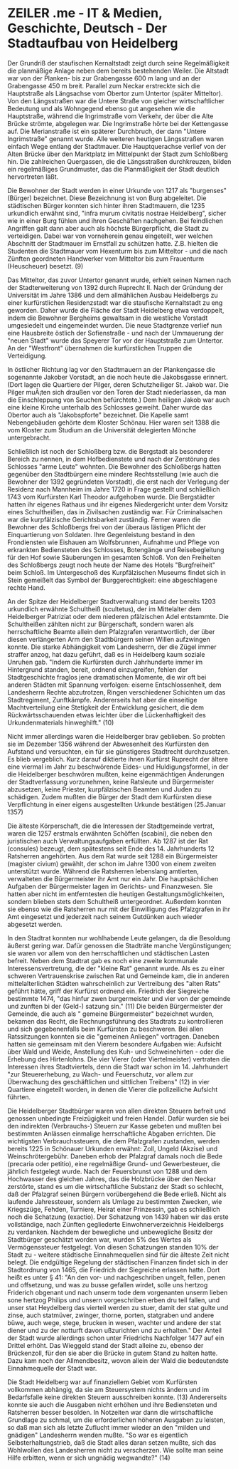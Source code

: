 # ZEILER .me - IT & Medien, Geschichte, Deutsch - Der Stadtaufbau von Heidelberg

Der Grundriß der staufischen Kernaltstadt zeigt durch seine Regelmäßigkeit die planmäßige Anlage neben dem bereits bestehenden Weiler. Die Altstadt war von der Planken- bis zur Grabengasse 600 m lang und an der Grabengasse 450 m breit. Parallel zum Neckar erstreckte sich die Hauptstraße als Längsachse vom Obertor zum Untertor (später Mitteltor). Von den Längsstraßen war die Untere Straße von gleicher wirtschaftlicher Bedeutung und als Wohngegend ebenso gut angesehen wie die Hauptstraße, während die Ingrimstraße vom Verkehr, der über die Alte Brücke strömte, abgelegen war. Die Ingrimstraße hörte bei der Kettengasse auf. Die Merianstraße ist ein späterer Durchbruch, der dann "Untere Ingrimstraße" genannt wurde. Alle weiteren heutigen Längsstraßen waren einfach Wege entlang der Stadtmauer. Die Hauptquerachse verlief von der Alten Brücke über den Marktplatz im Mittelpunkt der Stadt zum Schloßberg hin. Die zahlreichen Quergassen, die die Längsstraßen durchkreuzen, bilden ein regelmäßiges Grundmuster, das die Planmäßigkeit der Stadt deutlich hervortreten läßt.

Die Bewohner der Stadt werden in einer Urkunde von 1217 als "burgenses" (Bürger) bezeichnet. Diese Bezeichnung ist von Burg abgeleitet. Die städtischen Bürger konnten sich hinter ihren Stadtmauern, die 1235 urkundlich erwähnt sind, "infra murum civitatis nostrae Heidelberg", sicher wie in einer Burg fühlen und ihren Geschäften nachgehen. Bei feindlichen Angriffen galt dann aber auch als höchste Bürgerpflicht, die Stadt zu verteidigen. Dabei war von vorneherein genau eingeteilt, wer welchen Abschnitt der Stadtmauer im Ernstfall zu schützen hatte. Z.B. hielten die Studenten die Stadtmauer vom Hexenturm bis zum Mitteltor - und die nach Zünften geordneten Handwerker vom Mitteltor bis zum Frauenturm (Heuscheuer) besetzt. (9)

Das Mitteltor, das zuvor Untertor genannt wurde, erhielt seinen Namen nach der Stadterweiterung von 1392 durch Ruprecht II. Nach der Gründung der Universität im Jahre 1386 und dem allmählichen Ausbau Heidelbergs zu einer kurfürstlichen Residenzstadt war die staufische Kernaltstadt zu eng geworden. Daher wurde die Fläche der Stadt Heidelberg etwa verdoppelt, indem die Bewohner Bergheims gewaltsam in die westliche Vorstadt umgesiedelt und eingemeindet wurden. Die neue Stadtgrenze verlief nun eine Hausbreite östlich der Sofienstraße - und nach der Ummauerung der "neuen Stadt" wurde das Speyerer Tor vor der Hauptstraße zum Untertor. An der "Westfront" übernahmen die kurfürstlichen Truppen die Verteidigung.

In östlicher Richtung lag vor den Stadtmauern an der Plankengasse die sogenannte Jakober Vorstadt, an die noch heute die Jakobsgasse erinnert. (Dort lagen die Quartiere der Pilger, deren Schutzheiliger St. Jakob war. Die Pilger muÃ¡ten sich draußen vor den Toren der Stadt niederlassen, da man die Einschleppung von Seuchen befürchtete.) Dem heiligen Jakob war auch eine kleine Kirche unterhalb des Schlosses geweiht. Daher wurde das Obertor auch als "Jakobspforte" bezeichnet. Die Kapelle samt Nebengebäuden gehörte dem Kloster Schönau. Hier waren seit 1388 die vom Kloster zum Studium an die Universität delegierten Mönche untergebracht.

Schließlich ist noch der Schloßberg bzw. die Bergstadt als besonderer Bereich zu nennen, in dem Hofbedienstete und nach der Zerstörung des Schlosses "arme Leute" wohnten. Die Bewohner des Schloßbergs hatten gegenüber den Stadtbürgern eine mindere Rechtsstellung (wie auch die Bewohner der 1392 gegründeten Vorstadt), die erst nach der Verlegung der Residenz nach Mannheim im Jahre 1720 in Frage gestellt und schließlich 1743 vom Kurfürsten Karl Theodor aufgehoben wurde. Die Bergstädter hatten ihr eigenes Rathaus und ihr eigenes Niedergericht unter dem Vorsitz eines Schultheißen, das in Zivilsachen zuständig war. Für Criminalsachen war die kurpfälzische Gerichtsbarkeit zuständig. Ferner waren die Bewohner des Schloßbergs frei von der überaus lästigen Pflicht der Einquartierung von Soldaten. Ihre Gegenleistung bestand in den Frondiensten wie Eishauen am Wolfsbrunnen, Aufnahme und Pflege von erkrankten Bediensteten des Schlosses, Botengänge und Reisebegleitung für den Hof sowie Säuberungen im gesamten Schloß. Von den Freiheiten des Schloßbergs zeugt noch heute der Name des Hotels "Burgfreiheit" beim Schloß. Im Untergeschoß des Kurpfälzischen Museums findet sich in Stein gemeißelt das Symbol der Burggerechtigkeit: eine abgeschlagene rechte Hand.

An der Spitze der Heidelberger Stadtverwaltung stand der bereits 1203 urkundlich erwähnte Schultheiß (scultetus), der im Mittelalter dem Heidelberger Patriziat oder dem niederen pfälzischen Adel entstammte. Die Schultheißen zählten nicht zur Bürgerschaft, sondern waren als herrschaftliche Beamte allein dem Pfalzgrafen verantwortlich, der über diesen verlängerten Arm den Stadtbürgern seinen Willen aufzwingen konnte. Die starke Abhängigkeit vom Landesherrn, der die Zügel immer straffer anzog, hat dazu geführt, daß es in Heidelberg kaum soziale Unruhen gab. "Indem die Kurfürsten durch Jahrhunderte immer im Hintergrund standen, bereit, ordnend einzugreifen, fehlen der Stadtgeschichte fraglos jene dramatischen Momente, die wir oft bei anderen Städten mit Spannung verfolgen: eiserne Entschlossenheit, dem Landesherrn Rechte abzutrotzen, Ringen verschiedener Schichten um das Stadtregiment, Zunftkämpfe. Andererseits hat aber die einseitige Machtverteilung eine Stetigkeit der Entwicklung gesichert, die dem Rückwärtsschauenden etwas leichter über die Lückenhaftigkeit des Urkundenmaterials hinweghilft." (10)

Nicht immer allerdings waren die Heidelberger brav geblieben. So probten sie im Dezember 1356 während der Abwesenheit des Kurfürsten den Aufstand und versuchten, ein für sie günstigeres Stadtrecht durchzusetzen. Es blieb vergeblich. Kurz darauf diktierte ihnen Kurfürst Ruprecht der ältere eine viermal im Jahr zu beschwörende Eides- und Huldigungsformel, in der die Heidelberger beschwören mußten, keine eigenmächtigen Änderungen der Stadtverfassung vorzunehmen, keine Ratsleute und Bürgermeister abzusetzen, keine Priester, kurpfälzischen Beamten und Juden zu schädigen. Zudem mußten die Bürger der Stadt dem Kurfürsten diese Verpflichtung in einer eigens ausgestellten Urkunde bestätigen (25.Januar 1357)

Die älteste Körperschaft, die die Interessen der Stadtgemeinde vertrat, waren die 1257 erstmals erwähnten Schöffen (scabini), die neben den juristischen auch Verwaltungsaufgaben erfüllten. Ab 1287 ist der Rat (consules) bezeugt, dem spätestens seit Ende des 14. Jahrhunderts 12 Ratsherren angehörten. Aus dem Rat wurde seit 1288 ein Bürgermeister (magister civium) gewählt, der schon im Jahre 1300 von einem zweiten unterstützt wurde. Während die Ratsherren lebenslang amtierten, verwalteten die Bürgermeister ihr Amt nur ein Jahr. Die hauptsächlichen Aufgaben der Bürgermeister lagen im Gerichts- und Finanzwesen. Sie hatten aber nicht im entferntesten die heutigen Gestaltungsmöglichkeiten, sondern blieben stets dem Schultheiß untergeordnet. Außerdem konnten sie ebenso wie die Ratsherren nur mit der Einwilligung des Pfalzgrafen in ihr Amt eingesetzt und jederzeit nach seinem Gutdünken auch wieder abgesetzt werden.

In den Stadtrat konnten nur wohlhabende Leute gelangen, da die Besoldung äußerst gering war. Dafür genossen die Stadträte manche Vergünstigungen; sie waren vor allem von den herrschaftlichen und städtischen Lasten befreit. Neben dem Stadtrat gab es noch eine zweite kommunale Interessensvertretung, die der "kleine Rat" genannt wurde. Als es zu einer schweren Vertrauenskrise zwischen Rat und Gemeinde kam, die in anderen mittelalterlichen Städten wahrscheinlich zur Vertreibung des "alten Rats" geführt hätte, griff der Kurfürst ordnend ein. Friedrich der Siegreiche bestimmte 1474, "das hinfur zwen burgermeister und vier von der gemeinde und zunften bi der (Geld-) satzung sin." (11) Die beiden Bürgermeister der Gemeinde, die auch als " gemeine Bürgermeister" bezeichnet wurden, bekamen das Recht, die Rechnungsführung des Stadtrats zu kontrollieren und sich gegebenenfalls beim Kurfürsten zu beschweren. Bei allen Ratssitzungen konnten sie die "gemeinen Anliegen" vortragen. Daneben hatten sie gemeinsam mit den Vierern besondere Aufgaben wie: Aufsicht über Wald und Weide, Anstellung des Kuh- und Schweinehirten - oder die Erhebung des Hirtenlohns. Die vier Vierer (oder Viertelmeister) vertraten die Interessen ihres Stadtviertels, denn die Stadt war schon im 14. Jahrhundert "zur Steuererhebung, zu Wach- und Feuerschutz, vor allem zur Überwachung des geschäftlichen und sittlichen Treibens" (12) in vier Quartiere eingeteilt worden, in denen die Vierer die polizeiliche Aufsicht führten.

Die Heidelberger Stadtbürger waren von allen direkten Steuern befreit und genossen unbedingte Freizügigkeit und freien Handel. Dafür wurden sie bei den indirekten (Verbrauchs-) Steuern zur Kasse gebeten und mußten bei bestimmten Anlässen einmalige herrschaftliche Abgaben errichten. Die wichtigsten Verbrauchssteuern, die dem Pfalzgrafen zustanden, werden bereits 1225 in Schönauer Urkunden erwähnt: Zoll, Ungeld (Akzise) und Weinschrötergebühr. Daneben erhob der Pfalzgraf damals noch die Bede (precaria oder petitio), eine regelmäßige Grund- und Gewerbesteuer, die jährlich festgelegt wurde. Nach der Feuersbrunst von 1288 und dem Hochwasser des gleichen Jahres, das die Holzbrücke über den Neckar zerstörte, stand es um die wirtschaftliche Substanz der Stadt so schlecht, daß der Pfalzgraf seinen Bürgern vorübergehend die Bede erließ. Nicht als laufende Jahressteuer, sondern als Umlage zu bestimmten Zwecken, wie Kriegszüge, Fehden, Turniere, Heirat einer Prinzessin, gab es schließlich noch die Schatzung (exactio). Der Schatzung von 1439 haben wir das erste vollständige, nach Zünften gegliederte Einwohnerverzeichnis Heidelbergs zu verdanken. Nachdem der bewegliche und unbewegliche Besitz der Stadtbürger geschätzt worden war, wurden 5% des Wertes als Vermögenssteuer festgelegt. Von diesen Schatzungen standen 10% der Stadt zu - weitere städtische Einnahmequellen sind für die älteste Zeit nicht belegt. Die endgültige Regelung der städtischen Finanzen findet sich in der Stadtordnung von 1465, die Friedrich der Siegreiche erlassen hatte. Dort heißt es unter § 41: "An den vor- und nachgeschriben ungelt, fellen, penen und offsetzung, und was zu busse gefallen wirdet, solle uns hertzog Friderich obgenant und nach unserm tode dem vorgenanten unserm lieben sone hertzog Philips und unsern vorgeschriben erben dru teil fallen, und unser stat Heydelberg das vierteil werden zu stuer, damit der stat gulte und zinse, auch statmüver, zwinger, thorne, porten, statgraben und andere büwe, auch wege, stege, brucken in wesen, wachter und andere der stat diener und zu der notturft davon ußzurichten und zu erhalten." Der Anteil der Stadt wurde allerdings schon unter Friedrichs Nachfolger 1477 auf ein Drittel erhöht. Das Wieggeld stand der Stadt alleine zu, ebenso der Brückenzoll, für den sie aber die Brücke in gutem Stand zu halten hatte. Dazu kam noch der Allmendbesitz, wovon allein der Wald die bedeutendste Einnahmequelle der Stadt war.

Die Stadt Heidelberg war auf finanziellem Gebiet vom Kurfürsten vollkommen abhängig, da sie am Steuersystem nichts ändern und im Bedarfsfalle keine direkten Steuern ausschreiben konnte. (13) Andererseits konnte sie auch die Ausgaben nicht erhöhen und ihre Bediensteten und Ratsherren besser besolden. In Notzeiten war dann die wirtschaftliche Grundlage zu schmal, um die erforderlichen höheren Ausgaben zu leisten, so daß man sich als letzte Zuflucht immer wieder an den "milden und gnädigen" Landesherrn wenden mußte. "So war es eigentlich Selbsterhaltungstrieb, daß die Stadt alles daran setzen mußte, sich das Wohlwollen des Landesherren nicht zu verscherzen. Wie sollte man seine Hilfe erbitten, wenn er sich ungnädig wegwandte?" (14)